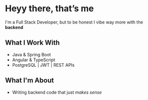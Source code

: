 #  Heyy there, that’s me

I'm a Full Stack Developer, but to be honest I vibe way more with the **backend**

##  What I Work With
- Java & Spring Boot 
- Angular & TypeScript 
- PostgreSQL | JWT | REST APIs 

##  What I'm About
- Writing backend code that just *makes sense*
